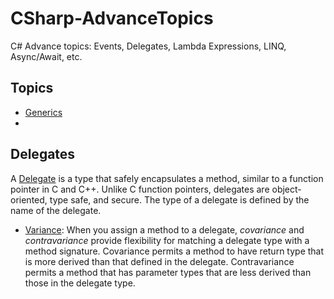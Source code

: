 # CSharp-AdvanceTopics
 C# Advance topics: Events, Delegates, Lambda Expressions, LINQ, Async/Await, etc.

## Topics

* [Generics](generics.md)
* 

## Delegates

A [Delegate](https://docs.microsoft.com/es-es/dotnet/csharp/programming-guide/delegates/using-delegates) is a type that safely encapsulates a method, similar to a function pointer in C and C++. Unlike C function pointers, delegates are object-oriented, type safe, and secure. The type of a delegate is defined by the name of the delegate.

* [Variance](https://docs.microsoft.com/es-es/dotnet/csharp/programming-guide/concepts/covariance-contravariance/using-variance-in-delegates): When you assign a method to a delegate, _covariance_ and _contravariance_ provide flexibility for matching a delegate type with a method signature. Covariance permits a method to have return type that is more derived than that defined in the delegate. Contravariance permits a method that has parameter types that are less derived than those in the delegate type.


